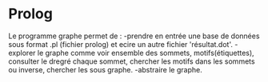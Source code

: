 Prolog
======
 Le programme graphe permet de :
  -prendre en entrée une base de données sous format .pl (fichier prolog) et ecire un autre fichier 'résultat.dot'.
  -explorer le graphe comme voir ensemble des sommets, motifs(étiquettes), consulter le dregré chaque sommet, chercher les motifs dans les sommets ou inverse, chercher les sous graphe.
  -abstraire le graphe.
  
  
